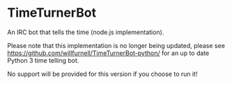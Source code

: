 TimeTurnerBot
=============

An IRC bot that tells the time (node.js implementation).

Please note that this implementation is no longer being updated, please see https://github.com/willfurnell/TimeTurnerBot-python/ for an up to date Python 3 time telling bot. 

No support will be provided for this version if you choose to run it!
